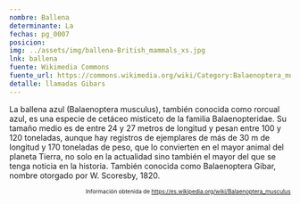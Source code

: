 ```yaml
---
nombre: Ballena
determinante: La
fechas: pg_0007
posicion: 
img: ../assets/img/ballena-British_mammals_xs.jpg
lnk: ballena
fuente: Wikimedia Commons
fuente_url: https://commons.wikimedia.org/wiki/Category:Balaenoptera_musculus_(illustrations)#/media/File:British_mammals_(Pl._43)_(21269607064).jpg
detalle: llamadas Gibars
---
```


<p>La ballena azul (Balaenoptera musculus), también conocida como rorcual azul, es una especie de cetáceo misticeto de la familia Balaenopteridae. Su tamaño medio es de entre 24 y 27 metros de longitud y pesan entre 100 y 120 toneladas, aunque hay registros de ejemplares de más de 30 m de longitud y 170 toneladas de peso, que lo convierten en el mayor animal del planeta Tierra, no solo en la actualidad sino también el mayor del que se tenga noticia en la historia. También conocida como Balaenoptera Gibar, nombre otorgado por W. Scoresby, 1820.</p>
<p style="font-size: 10px; text-align:right;">Información obtenida de <a href="https://es.wikipedia.org/wiki/Balaenoptera_musculus" target="_blank">https://es.wikipedia.org/wiki/Balaenoptera_musculus</a>
